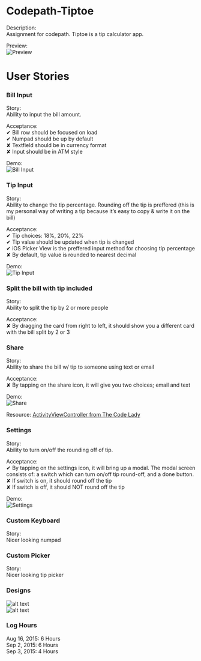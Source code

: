 
# Codepath-Tiptoe
Description:  
Assignment for codepath. Tiptoe is a tip calculator app.

Preview:  
![Preview](https://github.com/christophersybico/Codepath-Tiptoe/blob/master/Demos/tiptoeDemo_v2.gif "Preview")

# User Stories

### Bill Input
Story:  
Ability to input the bill amount.

Acceptance:  
✔︎ Bill row should be focused on load  
✔ Numpad should be up by default  
✘ Textfield should be in currency format  
✘ Input should be in ATM style

Demo:  
![Bill Input](https://github.com/christophersybico/Codepath-Tiptoe/blob/master/Demos/tiptoeDemo_billInput_v2.gif "Bill Input")

### Tip Input
Story:  
Ability to change the tip percentage. Rounding off the tip is preffered (this is my personal way of writing a tip because it’s easy to copy & write it on the bill)

Acceptance:  
✔︎ Tip choices: 18%, 20%, 22%  
✔︎ Tip value should be updated when tip is changed  
✔ iOS Picker View is the preffered input method for choosing tip percentage  
✘ By default, tip value is rounded to nearest decimal

Demo:  
![Tip Input](https://github.com/christophersybico/Codepath-Tiptoe/blob/master/Demos/tiptoeDemo_tipInput_v2.gif "Tip Input")

### Split the bill with tip included
Story:  
Ability to split the tip by 2 or more people  

Acceptance:  
✘ By dragging the card from right to left, it should show you a different card with the bill split by 2 or 3

### Share
Story:  
Ability to share the bill w/ tip to someone using text or email

Acceptance:  
✘ By tapping on the share icon, it will give you two choices; email and text

Demo:  
![Share](https://github.com/christophersybico/Codepath-Tiptoe/blob/master/Demos/tiptoeDemo_share_v1.gif "Share")

Resource:
[ActivityViewController from The Code Lady](https://www.youtube.com/watch?v=91mL-eDl6x4)

### Settings
Story:  
Ability to turn on/off the rounding off of tip.

Acceptance:  
✔︎ By tapping on the settings icon, it will bring up a modal. The modal screen consists of: a switch which can turn on/off tip round-off, and a done button.  
✘ If switch is on, it should round off the tip  
✘ If switch is off, it should NOT round off the tip

Demo:  
![Settings](https://github.com/christophersybico/Codepath-Tiptoe/blob/master/Demos/tiptoeDemo_settings_v1.gif "Settings")

### Custom Keyboard
Story:  
Nicer looking numpad

### Custom Picker
Story:  
Nicer looking tip picker

### Designs
![alt text](https://github.com/christophersybico/Codepath-Tiptoe/blob/master/Design/tiptoeDesign_bill.png)  
![alt text](https://github.com/christophersybico/Codepath-Tiptoe/blob/master/Design/tiptoeSketchConcept.jpeg)

### Log Hours
Aug 16, 2015: 6 Hours  
Sep 2, 2015: 6 Hours  
Sep 3, 2015: 4 Hours  
